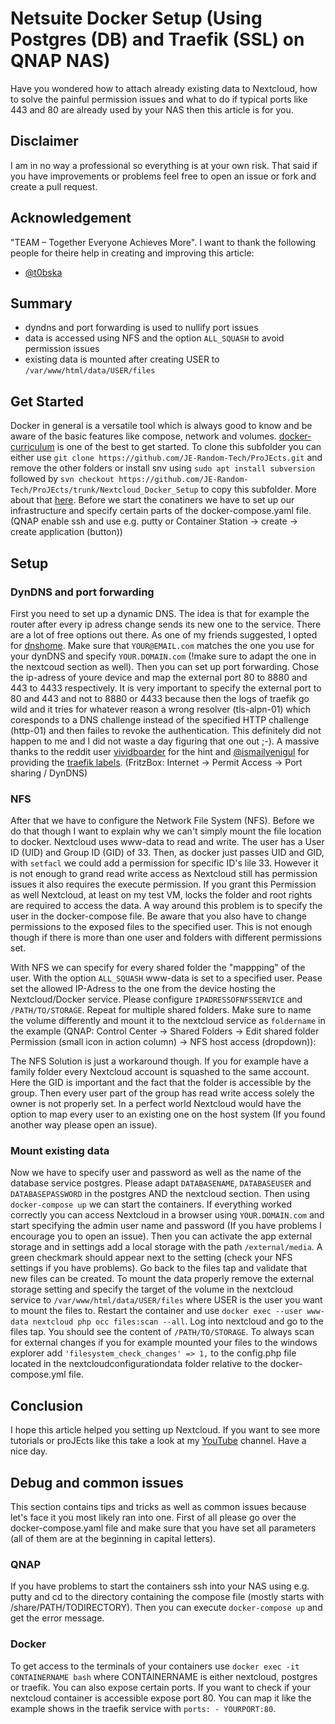 # Netsuite Docker Setup (Using Postgres (DB) and Traefik (SSL) on QNAP NAS)

Have you wondered how to attach already existing data to Nextcloud, how to solve the painful permission issues and what to do if typical ports like 443 and 80 are already used by your NAS then this article is for you.

## Disclaimer

I am in no way a professional so everything is at your own risk. That said if you have improvements or problems feel free to open an issue or fork and create a pull request.

## Acknowledgement 

"TEAM – Together Everyone Achieves More". I want to thank the following people for theire help in creating and improving this article:
 * [@t0bska](https://github.com/t0bska)
<!-- TODO-->

## Summary
 * dyndns and port forwarding is used to nullify port issues
 * data is accessed using NFS and the option `ALL_SQUASH` to avoid permission issues
 * existing data is mounted after creating USER to `/var/www/html/data/USER/files`


## Get Started
Docker in general is a versatile tool which is always good to know and be aware of the basic features like compose, network and volumes. [docker-curriculum](https://docker-curriculum.com/) is one of the best to get started. To clone this subfolder you can either use `git clone https://github.com/JE-Random-Tech/ProJEcts.git` and remove the other folders or install snv using `sudo apt install subversion` followed by `svn checkout https://github.com/JE-Random-Tech/ProJEcts/trunk/Nextcloud_Docker_Setup` to copy this subfolder. More about that [here](https://stackoverflow.com/questions/7106012/download-a-single-folder-or-directory-from-a-github-repo). Before we start the conatiners we have to set up our infrastructure and specify certain parts of the docker-compose.yaml file. (QNAP enable ssh and use e.g. putty or Container Station -> create -> create application (button))

## Setup
### DynDNS and port forwarding
First you need to set up a dynamic DNS. The idea is that for example the router after every ip adress change sends its new one to the service. There are a lot of free options out there. As one of my friends suggested, I opted for [dnshome](https://www.dnshome.de/). Make sure that `YOUR@EMAIL.com` matches the one you use for your dynDNS and specify `YOUR.DOMAIN.com` (!make sure to adapt the one in the nextcoud section as well). Then you can set up port forwarding. Chose the ip-adress of youre device and map the external port 80 to 8880 and 443 to 4433 respectively. It is very important to specify the external port to 80 and 443 and not to 8880 or  4433 because then the logs of traefik go wild and it tries for whatever reason a wrong resolver (tls-alpn-01) which coresponds to a DNS challenge instead of the specified HTTP challenge (http-01) and then failes to revoke the authentication. This definitely did not happen to me and I did not waste a day figuring that one out ;-). A massive thanks to the reddit user [vividboarder](https://www.reddit.com/r/qnap/comments/cbt8o5/setup_for_traefik_or_other_reverse_proxies_on/) for the hint and [@ismailyenigul](https://github.com/ismailyenigul) for providing the [traefik labels](https://github.com/nextcloud/docker/issues/1061). (FritzBox: Internet -> Permit Access -> Port sharing / DynDNS)

###  NFS
After that we have to configure the Network File System (NFS). Before we do that though I want to explain why we can't simply mount the file location to docker. Nextcloud uses www-data to read and write. The user has a User ID (UID) and Group ID (GID) of 33. Then, as docker just passes UID and GID, with `setfacl` we could add a permission for specific ID's lile 33. However it is not enough to grand read write access as Nextcloud still has permission issues it also requires the execute permission. If you grant this Permission as well Nextcloud, at least on my test VM, locks the folder and root rights are required to access the data. A way around this problem is to specify the user in the docker-compose file. Be aware that you also have to change permissions to the exposed files to the specified user. This is not enough though if there is more than one user and folders with different permissions set. 

With NFS we can specify for every shared folder the "mappping" of the user. With the option `ALL_SQUASH` www-data is set to a specified user. Pease set the allowed IP-Adress to the one from the device hosting the Nextcloud/Docker service.  Please configure `IPADRESSOFNFSSERVICE` and `/PATH/TO/STORAGE`. Repeat for multiple shared folders. Make sure to name the volume differently and mount it to the nextcloud service as `foldername` in the example (QNAP: Control Center -> Shared Folders -> Edit shared folder Permission (small icon in action column) -> NFS host access (dropdown)):

The NFS Solution is just a workaround though. If you for example have a family folder every Nextcloud account is squashed to the same account. Here the GID is important and the fact that the folder is accessible by the group. Then every user part of the group has read write access solely the owner is not properly set. In a perfect world Nextcloud would have the option to map every user to an existing one on the host system (If you found another way please open an issue).

### Mount existing data
Now we have to specify user and password as well as the name of the database service postgres. Please adapt `DATABASENAME`, `DATABASEUSER` and `DATABASEPASSWORD` in the postgres AND the nextcloud section. Then using `docker-compose up` we can start the containers. If everything worked correctly you can access Nextcloud in a browser using `YOUR.DOMAIN.com` and start specifying the admin user name and password (If you have problems I encourage you to open an issue). Then you can activate the app external storage and in settings add a local storage with the path `/external/media`. A green checkmark should appear next to the setting (check your NFS settings if you have problems). Go back to the files tap and validate that new files can be created.
To mount the data properly remove the external storage setting and specify the target of the volume in the nextcloud service to `/var/www/html/data/USER/files` where USER is the user you want to mount the files to. Restart the container and use `docker exec --user www-data nextcloud php occ files:scan --all`. Log into nextcloud and go to the files tap. You should see the content of `/PATH/TO/STORAGE`. To always scan for external changes if you for example mounted your files to the windows explorer add `'filesystem_check_changes' => 1,` to the config.php file located in the nextcloudconfigurationdata folder relative to the docker-compose.yml file.

## Conclusion
I hope this article helped you setting up Nextcloud. If you want to see more tutorials or proJEcts like this take a look at my [YouTube](https://www.youtube.com/channel/UCon2LqPY3CJUGIAhMsOnpIA) channel. Have a nice day.

## Debug and common issues
This section contains tips and tricks as well as common issues because let's face it you most likely ran into one. First of all please go over the docker-compose.yaml file and make sure that you have set all parameters (all of them are at the beginning in capital letters).
### QNAP
If you have problems to start the containers ssh into your NAS using e.g. putty and cd to the directory containing the compose file (mostly starts with /share/PATH/TODIRECTORY). Then you can execute `docker-compose up` and get the error message.
### Docker
To get access to the terminals of your containers use `docker exec -it CONTAINERNAME bash` where CONTAINERNAME is either nextcloud, postgres or traefik. You can also expose certain ports. If you want to check if your nextcloud container is accessible expose port 80. You can map it like the example shows in the traefik service with `ports: - YOURPORT:80`. 